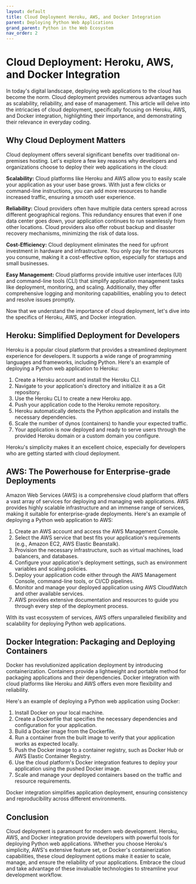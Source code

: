 ```yaml
---
layout: default
title: Cloud Deployment Heroku, AWS, and Docker Integration
parent: Deploying Python Web Applications
grand_parent: Python in the Web Ecosystem
nav_order: 2
---
```

# Cloud Deployment: Heroku, AWS, and Docker Integration

In today's digital landscape, deploying web applications to the cloud has become the norm. Cloud deployment provides numerous advantages such as scalability, reliability, and ease of management. This article will delve into the intricacies of cloud deployment, specifically focusing on Heroku, AWS, and Docker integration, highlighting their importance, and demonstrating their relevance in everyday coding.

## Why Cloud Deployment Matters

Cloud deployment offers several significant benefits over traditional on-premises hosting. Let's explore a few key reasons why developers and organizations choose to deploy their web applications in the cloud:

**Scalability:** Cloud platforms like Heroku and AWS allow you to easily scale your application as your user base grows. With just a few clicks or command-line instructions, you can add more resources to handle increased traffic, ensuring a smooth user experience.

**Reliability:** Cloud providers often have multiple data centers spread across different geographical regions. This redundancy ensures that even if one data center goes down, your application continues to run seamlessly from other locations. Cloud providers also offer robust backup and disaster recovery mechanisms, minimizing the risk of data loss.

**Cost-Efficiency:** Cloud deployment eliminates the need for upfront investment in hardware and infrastructure. You only pay for the resources you consume, making it a cost-effective option, especially for startups and small businesses.

**Easy Management:** Cloud platforms provide intuitive user interfaces (UI) and command-line tools (CLI) that simplify application management tasks like deployment, monitoring, and scaling. Additionally, they offer comprehensive logging and monitoring capabilities, enabling you to detect and resolve issues promptly.

Now that we understand the importance of cloud deployment, let's dive into the specifics of Heroku, AWS, and Docker integration.

## Heroku: Simplified Deployment for Developers

Heroku is a popular cloud platform that provides a streamlined deployment experience for developers. It supports a wide range of programming languages and frameworks, including Python. Here's an example of deploying a Python web application to Heroku:

1. Create a Heroku account and install the Heroku CLI.
2. Navigate to your application's directory and initialize it as a Git repository.
3. Use the Heroku CLI to create a new Heroku app.
4. Push your application code to the Heroku remote repository.
5. Heroku automatically detects the Python application and installs the necessary dependencies.
6. Scale the number of dynos (containers) to handle your expected traffic.
7. Your application is now deployed and ready to serve users through the provided Heroku domain or a custom domain you configure.

Heroku's simplicity makes it an excellent choice, especially for developers who are getting started with cloud deployment.

## AWS: The Powerhouse for Enterprise-grade Deployments

Amazon Web Services (AWS) is a comprehensive cloud platform that offers a vast array of services for deploying and managing web applications. AWS provides highly scalable infrastructure and an immense range of services, making it suitable for enterprise-grade deployments. Here's an example of deploying a Python web application to AWS:

1. Create an AWS account and access the AWS Management Console.
2. Select the AWS service that best fits your application's requirements (e.g., Amazon EC2, AWS Elastic Beanstalk).
3. Provision the necessary infrastructure, such as virtual machines, load balancers, and databases.
4. Configure your application's deployment settings, such as environment variables and scaling policies.
5. Deploy your application code either through the AWS Management Console, command-line tools, or CI/CD pipelines.
6. Monitor and manage your deployed application using AWS CloudWatch and other available services.
7. AWS provides extensive documentation and resources to guide you through every step of the deployment process.

With its vast ecosystem of services, AWS offers unparalleled flexibility and scalability for deploying Python web applications.

## Docker Integration: Packaging and Deploying Containers

Docker has revolutionized application deployment by introducing containerization. Containers provide a lightweight and portable method for packaging applications and their dependencies. Docker integration with cloud platforms like Heroku and AWS offers even more flexibility and reliability.

Here's an example of deploying a Python web application using Docker:

1. Install Docker on your local machine.
2. Create a Dockerfile that specifies the necessary dependencies and configuration for your application.
3. Build a Docker image from the Dockerfile.
4. Run a container from the built image to verify that your application works as expected locally.
5. Push the Docker image to a container registry, such as Docker Hub or AWS Elastic Container Registry.
6. Use the cloud platform's Docker integration features to deploy your application using the pushed Docker image.
7. Scale and manage your deployed containers based on the traffic and resource requirements.

Docker integration simplifies application deployment, ensuring consistency and reproducibility across different environments.

## Conclusion

Cloud deployment is paramount for modern web development. Heroku, AWS, and Docker integration provide developers with powerful tools for deploying Python web applications. Whether you choose Heroku's simplicity, AWS's extensive feature set, or Docker's containerization capabilities, these cloud deployment options make it easier to scale, manage, and ensure the reliability of your applications. Embrace the cloud and take advantage of these invaluable technologies to streamline your development workflow.